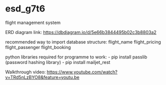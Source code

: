 # esd_g7t6
 flight management system

ERD diagram link:
https://dbdiagram.io/d/5e66b3844495b02c3b8803a2

recommended way to import database structure:
	flight_name
	flight_pricing
	flight_passenger
	flight_booking


python libraries required for programme to work:
	- pip install passlib (password hashing library)
	- pip install mailjet_rest

Walkthrough video: https://www.youtube.com/watch?v=TRd5nLzBYO8&feature=youtu.be

